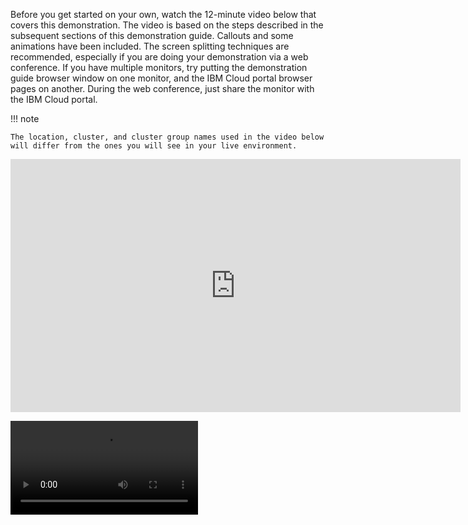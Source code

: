 Before you get started on your own, watch the 12-minute video below that covers this demonstration. The video is based on the steps described in the subsequent sections of this demonstration guide. Callouts and some animations have been included. The screen splitting techniques are recommended, especially if you are doing your demonstration via a web conference. If you have multiple monitors, try putting the demonstration guide browser window on one monitor, and the IBM Cloud portal browser pages on another. During the web conference, just share the monitor with the IBM Cloud portal.

!!! note

    The location, cluster, and cluster group names used in the video below will differ from the ones you will see in your live environment.

<iframe src="https://video.ibm.com/embed/channel/23781223/video/DeployConfigAppOnSatellite?autoplay=false" style="border: 0;" webkitallowfullscreen allowfullscreen frameborder="no" width="720" height="405" referrerpolicy="no-referrer-when-downgrade"></iframe>

![type:video](./_videos/DeployConfigAppOnSatellite.mp4)
